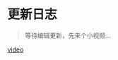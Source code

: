 # 更新日志

> 等待编辑更新，先来个小视频...

[video](https://zyck.ml/测试/视频/《极乐净土》1920x1080.mp4 ':include :type=video width="90%" height="90%" controls="controls"')

